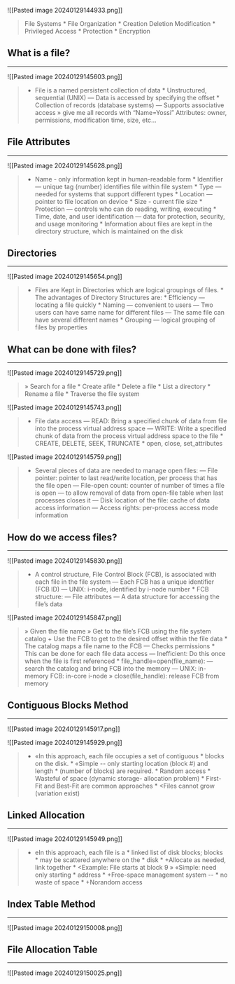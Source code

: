 ![[Pasted image 20240129144933.png]]
> File Systems * File Organization * Creation Deletion Modification * Privileged Access * Protection * Encryption

## What is a file?
---
![[Pasted image 20240129145603.png]]
> * File is a named persistent collection of data * Unstructured, sequential (UNIX) — Data is accessed by specifying the offset * Collection of records (database systems) — Supports associative access » give me all records with “Name=Yossi” Attributes: owner, permissions, modification time, size, etc...

## File Attributes
---
![[Pasted image 20240129145628.png]]
> * Name - only information kept in human-readable form * ldentifier — unique tag (number) identifies file within file system * Type — needed for systems that support different types * Location — pointer to file location on device * Size - current file size * Protection — controls who can do reading, writing, executing * Time, date, and user identification — data for protection, security, and usage monitoring * Information about files are kept in the directory structure, which is maintained on the disk

## Directories
---
![[Pasted image 20240129145654.png]]
> * Files are Kept in Directories which are logical groupings of files. * The advantages of Directory Structures are: * Efficiency — locating a file quickly * Naming — convenient to users — Two users can have same name for different files — The same file can have several different names * Grouping — logical grouping of files by properties

## What can be done with files?
---
![[Pasted image 20240129145729.png]]
> » Search for a file * Create afile * Delete a file * List a directory * Rename a file * Traverse the file system

![[Pasted image 20240129145743.png]]
> * File data access — READ: Bring a specified chunk of data from file into the process virtual address space — WRITE: Write a specified chunk of data from the process virtual address space to the file * CREATE, DELETE, SEEK, TRUNCATE * open, close, set_attributes

![[Pasted image 20240129145759.png]]
> * Several pieces of data are needed to manage open files: — File pointer: pointer to last read/write location, per process that has the file open — File-open count: counter of number of times a file is open — to allow removal of data from open-file table when last processes closes it — Disk location of the file: cache of data access information — Access rights: per-process access mode information

## How do we access files?
---
![[Pasted image 20240129145830.png]]
> * A control structure, File Control Block (FCB), is associated with each file in the file system — Each FCB has a unique identifier (FCB ID) — UNIX: i-node, identified by i-node number * FCB structure: — File attributes — A data structure for accessing the file’s data

![[Pasted image 20240129145847.png]]
> » Given the file name » Get to the file’s FCB using the file system catalog + Use the FCB to get to the desired offset within the file data * The catalog maps a file name to the FCB — Checks permissions * This can be done for each file data access — Inefficient: Do this once when the file is first referenced * file_handle=open(file_name): — search the catalog and bring FCB into the memory — UNIX: in-memory FCB: in-core i-node » close(file_handle): release FCB from memory

## Contiguous Blocks Method
---
![[Pasted image 20240129145917.png]]

![[Pasted image 20240129145929.png]]
> * «In this approach, each file occupies a set of contiguous * blocks on the disk. * «Simple -- only starting location (block #) and length * (number of blocks) are required. * Random access * Wasteful of space (dynamic storage- allocation problem) * First-Fit and Best-Fit are common approaches * <Files cannot grow (variation exist)

## Linked Allocation
---
![[Pasted image 20240129145949.png]]
> * eIn this approach, each file is a * linked list of disk blocks; blocks * may be scattered anywhere on the * disk * +Allocate as needed, link together * <Example: File starts at block 9 » «Simple: need only starting * address * +Free-space management system -- * no waste of space * +Norandom access

## Index Table Method
---
![[Pasted image 20240129150008.png]]

## File Allocation Table
---
![[Pasted image 20240129150025.png]]